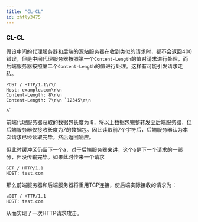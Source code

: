 ```yaml
---
title: "CL-CL"
id: zhfly3475
---
```


### CL-CL

假设中间的代理服务器和后端的源站服务器在收到类似的请求时，都不会返回400错误，但是中间代理服务器按照第一个`Content-Length`的值对请求进行处理，而后端服务器按照第二个`Content-Length`的值进行处理。这样有可能引发请求走私。

```
POST / HTTP/1.1\r\n
Host: example.com\r\n
Content-Length: 8\r\n
Content-Length: 7\r\n `12345\r\n

a` 
```

前端代理服务器获取的数据包长度为 8，将以上数据包完整转发至后端服务器，但后端服务器仅接收长度为7的数据包。因此读取前7个字符后，后端服务器认为本次请求已经读取完毕，然后返回响应。

但此时缓冲区仍留下一个a，对于后端服务器来讲，这个a是下一个请求的一部分，但没传输完毕。如果此时传来一个请求

```
GET / HTTP/1.1
HOST: test.com 
```

那么前端服务器和后端服务器将重用TCP连接，使后端实际接收的请求为：

```
aGET / HTTP/1.1
HOST: test.com 
```

从而实现了一次HTTP请求攻击。